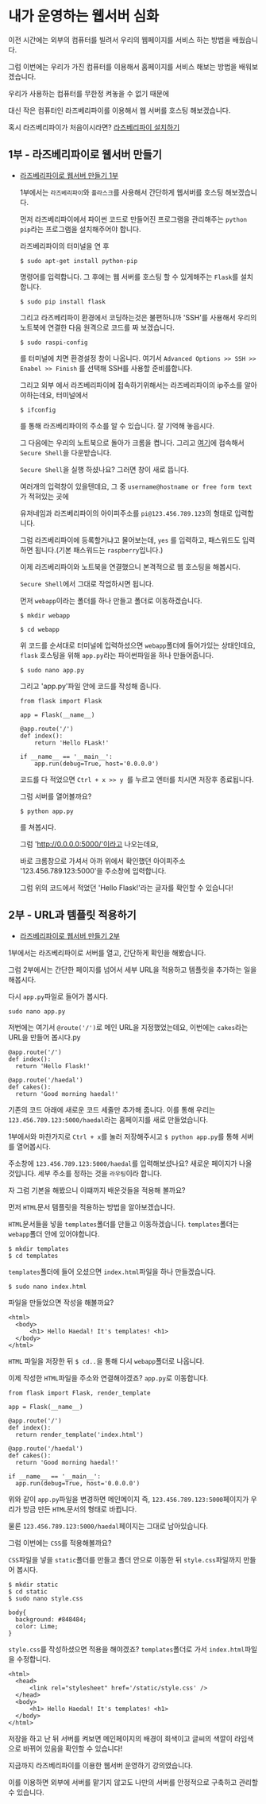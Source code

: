 # 내가 운영하는 웹서버 심화

이전 시간에는 외부의 컴퓨터를 빌려서 우리의 웹페이지를 서비스 하는 방법을 배웠습니다.

그럼 이번에는 우리가 가진 컴퓨터를 이용해서 홈페이지를 서비스 해보는 방법을 배워보겠습니다.

우리가 사용하는 컴퓨터를 무한정 켜놓을 수 없기 때문에

대신 작은 컴퓨터인 라즈베리파이를 이용해서 웹 서버를 호스팅 해보겠습니다.

혹시 라즈베리파이가 처음이시라면? [라즈베리파이 설치하기]()



## 1부 - 라즈베리파이로 웹서버 만들기
  - [라즈베리파이로 웹서버 만들기 1부](https://youtu.be/RPqSbdce5EM)

    1부에서는 `라즈베리파이`와 `플라스크`를 사용해서 간단하게 웹서버를 호스팅 해보겠습니다.

    먼저 라즈베리파이에서 파이썬 코드로 만들어진 프로그램을 관리해주는 `python pip`라는 프로그램을 설치해주어야 합니다.

    라즈베리파이의 터미널을 연 후

    ```
    $ sudo apt-get install python-pip
    ```
    명령어를 입력합니다. 그 후에는 웹 서버를 호스팅 할 수 있게해주는 `Flask`를 설치 합니다.
    ```
    $ sudo pip install flask
    ```
    그리고 라즈베리파이 환경에서 코딩하는것은 불편하니까 'SSH'를 사용해서 우리의 노트북에 연결한 다음 원격으로 코드를 짜 보겠습니다.
    ```
    $ sudo raspi-config
    ```
    를 터미널에 치면 환경설정 창이 나옵니다. 여기서 `Advanced Options >> SSH >> Enabel >> Finish` 를 선택해 SSH를 사용할 준비를합니다.

    그리고 외부 에서 라즈베리파이에 접속하기위해서는 라즈베리파이의 ip주소를 알아야하는데요, 터미널에서
    ```
    $ ifconfig
    ```
    를 통해 라즈베리파이의 주소를 알 수 있습니다. 잘 기억해 놓읍시다.

    그 다음에는 우리의 노트북으로 돌아가 크롬을 켭니다. 그리고 [여기](goo.gl/qcqMD)에 접속해서 `Secure Shell`을 다운받습니다.

    `Secure Shell`을 실행 하셨나요? 그러면 창이 새로 뜹니다.

    여러개의 입력창이 있을텐데요, 그 중 `username@hostname or free form text`가 적혀있는 곳에

    유저네임과 라즈베리파이의 아이피주소를 `pi@123.456.789.123`의 형태로 입력합니다.

    그럼 라즈베리파이에 등록할거냐고 물어보는데, `yes` 를 입력하고, 패스워드도 입력하면 됩니다.(기본 패스워드는 `raspberry`입니다.)

    이제 라즈베리파이와 노트북을 연결했으니 본격적으로 웹 호스팅을 해봅시다.

    `Secure Shell`에서 그대로 작업하시면 됩니다.

    먼저 `webapp`이라는 폴더를 하나 만들고 폴더로 이동하겠습니다.
    ```
    $ mkdir webapp
    ```
    ```
    $ cd webapp
    ```
    위 코드를 순서대로 터미널에 입력하셨으면 `webapp`폴더에 들어가있는 상태인데요, `flask` 호스팅을 위해 `app.py`라는 파이썬파일을 하나 만들어줍니다.
    ```
    $ sudo nano app.py
    ```
    그리고 'app.py'파일 안에 코드를 작성해 줍니다.
    ```
    from flask import Flask

    app = Flask(__name__)

    @app.route('/')
    def index():
        return 'Hello FLask!'

    if __name__ == '__main__':
        app.run(debug=True, host='0.0.0.0')
    ```
    코드를 다 적었으면 `Ctrl + x >> y `를 누르고 엔터를 치시면 저장후 종료됩니다.

    그럼 서버를 열어볼까요?
    ```
    $ python app.py
    ```
    를 쳐봅시다.

    그럼  'http://0.0.0.0:5000/'이라고 나오는데요,

    바로 크롬창으로 가셔서 아까 위에서 확인했던 아이피주소 '123.456.789.123:5000'을 주소창에 입력합니다.

    그럼 위의 코드에서 적었던 'Hello Flask!'라는 글자를 확인할 수 있습니다!




## 2부 - URL과 템플릿 적용하기
  - [라즈베리파이로 웹서버 만들기 2부](https://youtu.be/gwkPx9cdNuU)

  1부에서는 라즈베리파이로 서버를 열고, 간단하게 확인을 해봤습니다.

  그럼 2부에서는 간단한 페이지를 넘어서 세부 URL을 적용하고 템플릿을 추가하는 일을 해봅시다.

  다시 `app.py`파일로 들어가 봅시다.
  ```
  sudo nano app.py
  ```
  저번에는 여기서 `@route('/')`로 메인 URL을 지정했었는데요, 이번에는 `cakes`라는 URL을 만들어 봅시다.py
  ```
  @app.route('/')
  def index():
    return 'Hello Flask!'

  @app.route('/haedal')
  def cakes():
    return 'Good morning haedal!'
  ```
  기존의 코드 아래에 새로운 코드 세줄만 추가해 줍니다. 이를 통해 우리는 `123.456.789.123:5000/haedal`라는 홈페이지를 새로 만들었습니다.

  1부에서와 마찬가지로 `Ctrl + x`를 눌러 저장해주시고 `$ python app.py`를 통해 서버를 열어봅시다.

  주소창에 `123.456.789.123:5000/haedal`를 입력해보셨나요? 새로운 페이지가 나올 것입니다. 세부 주소를 정하는 것을 `라우팅`이라 합니다.

  자 그럼 기본을 해봤으니 이떄까지 배운것들을 적용해 볼까요?

  먼저 `HTML`문서 템플릿을 적용하는 방법을 알아보겠습니다.

  `HTML`문서들을 넣을 `templates`폴더를 만들고 이동하겠습니다. `templates`폴더는 `webapp`폴더 안에 있어야합니다.
  ```
  $ mkdir templates
  $ cd templates
  ```
  `templates`폴더에 들어 오셨으면 `index.html`파일을 하나 만들겠습니다.
  ```
  $ sudo nano index.html
  ```
  파일을 만들었으면 작성을 해볼까요?
  ```
  <html>
    <body>
        <h1> Hello Haedal! It's templates! <h1>
    </body>
  </html>
  ```
  `HTML` 파일을 저장한 뒤 ` $ cd.. `을 통해 다시 `webapp`폴더로 나옵니다.

  이제 작성한 `HTML`파일을 주소와 연결해야겠죠?  `app.py`로 이동합니다.
  ```
  from flask import Flask, render_template

  app = Flask(__name__)

  @app.route('/')
  def index():
    return render_template('index.html')

  @app.route('/haedal')
  def cakes():
    return 'Good morning haedal!'

  if __name__ == '__main__':
    app.run(debug=True, host='0.0.0.0')
  ```
  위와 같이 `app.py`파일을 변경하면 메인메이지 즉, `123.456.789.123:5000`페이지가 우리가 방금 만든 `HTML`문서의 형태로 바뀝니다.

  물론 `123.456.789.123:5000/haedal`페이지는 그대로 남아있습니다.

  그럼 이번에는 `CSS`를 적용해볼까요?

  `CSS`파일을 넣을 `static`폴더를 만들고 폴더 안으로 이동한 뒤 `style.css`파일까지 만들어 봅시다.
  ```
  $ mkdir static
  $ cd static
  $ sudo nano style.css
  ```
  ```
  body{
    background: #848484;
    color: Lime;
  }
  ```
  `style.css`를 작성하셨으면 적용을 해야겠죠? `templates`폴더로 가서 `index.html`파일을 수정합니다.
  ```
  <html>
    <head>
        <link rel="stylesheet" href='/static/style.css' />
    </head>
    <body>
        <h1> Hello Haedal! It's templates! <h1>
    </body>
  </html>
  ```
  저장을 하고 난 뒤 서버를 켜보면 메인페이지의 배경이 회색이고 글씨의 색깔이 라임색으로 바뀌어 있음을 확인할 수 있습니다!

  지금까지 라즈베리파이를 이용한 웹서버 운영하기 강의였습니다.

  이를 이용하면 외부에 서버를 맡기지 않고도 나만의 서버를 안정적으로 구축하고 관리할 수 있습니다.